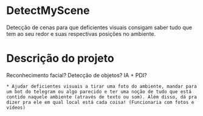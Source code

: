 # DetectMyScene
Detecção de cenas para que deficientes visuais consigam saber tudo que tem ao seu redor e suas respectivas posições no ambiente.

# Descrição do projeto

Reconhecimento facial? Detecção de objetos? IA + PDI?
	
    * Ajudar deficientes visuais a tirar uma foto do ambiente, mandar para um bot do telegram ou algo parecido e ter uma noção de tudo que está contido naquele ambiente (através de texto ou som). Além disso, dá pra dizer pra ele em qual local está cada coisa! (Funcionaria com fotos e vídeos)